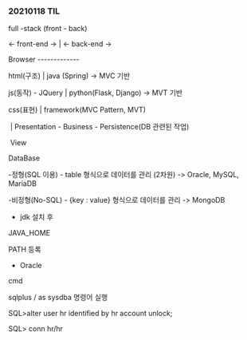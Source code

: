 ### 20210118 TIL



full -stack (front - back)

<- front-end ->        |        <- back-end ->

Browser -------------

html(구조)                |  java (Spring) -> MVC 기반

js(동작) - JQuery      |  python(Flask, Django) -> MVT 기반

css(표현)                   |  framework(MVC Pattern, MVT)

​                                   | Presentation - Business - Persistence(DB 관련된 작업)

​                                             View                        



DataBase

-정형(SQL 이용)    - table 형식으로 데이터를 관리 (2차원) -> Oracle, MySQL, MariaDB

-비정형(No-SQL)  - {key : value} 형식으로 데이터를 관리 -> MongoDB



* jdk 설치 후

JAVA_HOME

PATH 등록



* Oracle

cmd 

sqlplus / as sysdba 명령어 실행

SQL>alter user hr identified by hr account unlock;

SQL> conn hr/hr